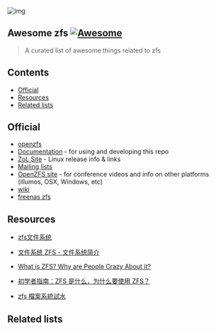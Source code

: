 ![img](https://openzfs.github.io/openzfs-docs/_static/img/logo/480px-Open-ZFS-Secondary-Logo-Colour-halfsize.png)

## Awesome zfs [![Awesome](https://cdn.rawgit.com/sindresorhus/awesome/d7305f38d29fed78fa85652e3a63e154dd8e8829/media/badge.svg)](https://github.com/sindresorhus/awesome)

> A curated list of awesome things related to zfs

## Contents

- [Official](#official)
- [Resources](#resources)
- [Related lists](#related-lists)












## Official

- [openzfs](https://github.com/openzfs/zfs)
- [Documentation](https://openzfs.github.io/openzfs-docs/) - for using and developing this repo
- [ZoL Site](https://zfsonlinux.org) - Linux release info & links
- [Mailing lists](https://openzfs.github.io/openzfs-docs/Project%20and%20Community/Mailing%20Lists.html)
- [OpenZFS site](http://open-zfs.org/) - for conference videos and info on other platforms (illumos, OSX, Windows, etc)
- [wiki](https://en.wikipedia.org/wiki/ZFS)
- [freenas zfs](https://www.freenas.org/zfs/)


## Resources

- [zfs文件系统](https://blog.csdn.net/mmh19891113/article/details/113866116)
- [文件系统 ZFS - 文件系统简介](https://blog.csdn.net/mmh19891113/article/details/118333092)
- [What is ZFS? Why are People Crazy About it?](https://itsfoss.com/what-is-zfs/)

- [初学者指南：ZFS 是什么，为什么要使用 ZFS？](https://www.google.com/url?sa=t&rct=j&q=&esrc=s&source=web&cd=&cad=rja&uact=8&ved=2ahUKEwiL58LUjr_xAhVYyYsBHR4HD_8QFjABegQIAxAD&url=https%3A%2F%2Fkknews.cc%2Fnews%2Faprbmnv.html&usg=AOvVaw0DW9Gsa_AX_REwOqkSp0XX)
- [zfs 檔案系統試水](https://newtoypia.blogspot.com/2017/03/zfs.html)



## Related lists





